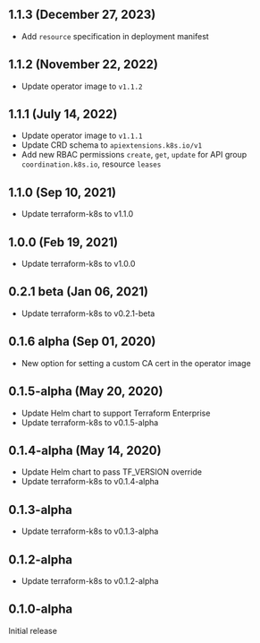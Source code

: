 ## 1.1.3 (December 27, 2023)

* Add `resource` specification in deployment manifest

## 1.1.2 (November 22, 2022)

* Update operator image to `v1.1.2`

## 1.1.1 (July 14, 2022)

* Update operator image to `v1.1.1`
* Update CRD schema to `apiextensions.k8s.io/v1`
* Add new RBAC permissions `create`, `get`, `update` for API group `coordination.k8s.io`, resource `leases`

## 1.1.0 (Sep 10, 2021)

* Update terraform-k8s to v1.1.0

## 1.0.0 (Feb 19, 2021)

* Update terraform-k8s to v1.0.0

## 0.2.1 beta (Jan 06, 2021)

* Update terraform-k8s to v0.2.1-beta

## 0.1.6 alpha (Sep 01, 2020)

* New option for setting a custom CA cert in the operator image

## 0.1.5-alpha (May 20, 2020)

* Update Helm chart to support Terraform Enterprise
* Update terraform-k8s to v0.1.5-alpha

## 0.1.4-alpha (May 14, 2020)

* Update Helm chart to pass TF_VERSION override
* Update terraform-k8s to v0.1.4-alpha

## 0.1.3-alpha

* Update terraform-k8s to v0.1.3-alpha

## 0.1.2-alpha

* Update terraform-k8s to v0.1.2-alpha

## 0.1.0-alpha

Initial release
